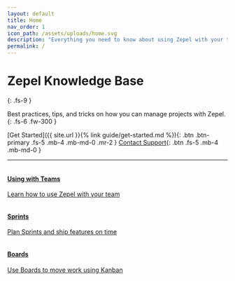 ```yaml
---
layout: default
title: Home
nav_order: 1
icon_path: /assets/uploads/home.svg
description: "Everything you need to know about using Zepel with your team"
permalink: /
---
```


# Zepel Knowledge Base
{: .fs-9 }

Best practices, tips, and tricks on how you can manage projects with Zepel.
{: .fs-6 .fw-300 }

[Get Started]({{ site.url }}{% link guide/get-started.md %}){: .btn .btn-primary .fs-5 .mb-4 .mb-md-0 .mr-2 } [Contact Support](https://github.com/svikashk/docs){: .btn .fs-5 .mb-4 .mb-md-0 }

---

<div class="row">
<div class="column">
<div class="card">
  <div class="container">
    <a href="https://tender-mcnulty-44e8e0.netlify.com/guide/use-cases/">
    <h4><b>Using with Teams</b></h4> 
    <p>Learn how to use Zepel with your team</p> 
    </a>
  </div>
</div>
</div>

<div class="column">
<div class="card">
  <div class="container">
    <a href="https://tender-mcnulty-44e8e0.netlify.com/guide/sprints/">
    <h4><b>Sprints</b></h4> 
    <p>Plan Sprints and ship features on time</p> 
    </a>
  </div>
</div>
</div>
</div>

<div class="row">
<div class="column">
<div class="card">
  <div class="container">
    <a href="https://tender-mcnulty-44e8e0.netlify.com/guide/boards/">
    <h4><b>Boards</b></h4> 
    <p>Use Boards to move work using Kanban</p> 
    </a>
  </div>
</div>
</div>
</div>